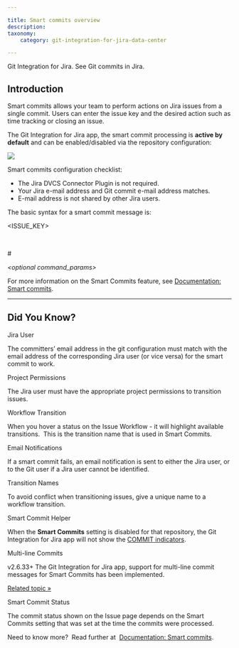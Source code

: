 ```yaml
---

title: Smart commits overview
description:
taxonomy:
    category: git-integration-for-jira-data-center

---
```




Git Integration for Jira. See Git commits in Jira.

## **Introduction**

Smart commits allows your team to perform actions on Jira issues from a single commit. Users can enter the issue key and the desired action such as time tracking or closing an issue.

The Git Integration for Jira app, the smart commit processing is **active by default** and can be enabled/disabled via the repository configuration:

![](https://bigbrassband.com/docimgs/smart-commit-setting.png)

Smart commits configuration checklist:

*   The Jira DVCS Connector Plugin is not required.
*   Your Jira e-mail address and Git commit e-mail address matches.
*   E-mail address is not shared by other Jira users.

The basic syntax for a smart commit message is:

<ISSUE\_KEY> 

_<ignored text>_ 

#<command> 

_<optional command\_params>_





For more information on the Smart Commits feature, see [Documentation: Smart commits](/git-integration-for-jira-self-managed/smart-commits-gij-self-managed).



* * *



## **Did You Know?**





Jira User

The committers’ email address in the git configuration must match with the email address of the corresponding Jira user (or vice versa) for the smart commit to work.



Project Permissions

The Jira user must have the appropriate project permissions to transition issues.



Workflow Transition

When you hover a status on the Issue Workflow - it will highlight available transitions.  This is the transition name that is used in Smart Commits.



Email Notifications

If a smart commit fails, an email notification is sent to either the Jira user, or to the Git user if a Jira user cannot be identified.



Transition Names

To avoid conflict when transitioning issues, give a unique name to a workflow transition.



Smart Commit Helper

When the **Smart Commits** setting is disabled for that repository, the Git Integration for Jira app will not show the [COMMIT indicators](/git-integration-for-jira-self-managed/smart-commits-helper-gij-self-managed).



Multi-line Commits

v2.6.33+ The Git Integration for Jira app, support for multi-line commit messages for Smart Commits has been implemented.

[Related topic »](/git-integration-for-jira-self-managed/Advanced-examples-gij-self-managed/#multi-line)



Smart Commit Status

The commit status shown on the Issue page depends on the Smart Commits setting that was set at the time the commits were processed.

Need to know more?  Read further at  [Documentation: Smart commits](/git-integration-for-jira-self-managed/smart-commits-gij-self-managed).

